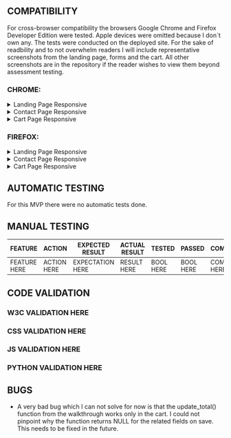 ## COMPATIBILITY

For cross-browser compatibility the browsers Google Chrome and Firefox Developer Edition were tested. Apple devices were omitted because I don´t own any. The tests were conducted on the deployed site. For the sake of readbility and to not overwhelm readers I will include representative screenshots from the landing page, forms and the cart. All other screenshots are in the repository if the reader wishes to view them beyond assessment testing.

### CHROME:

<details>
  <summary>Landing Page Responsive</summary>
<img src="docs/testing-files/homepage-responsive/homepage-responsive-all.png" ><br>
</details>

<details>
  <summary>Contact Page Responsive</summary>
<img src="docs/testing-files/contact-page-responsive/contact-responsive-all.png" ><br>
</details>

<details>
  <summary>Cart Page Responsive</summary>
<img src="docs/testing-files/cart-page-responsive/cart-responsive-all.png" ><br>
</details>

### FIREFOX:

<details>
  <summary>Landing Page Responsive</summary>
<img src="docs/testing-files/homepage-responsive/homepage-responsive-firefox-all.png" ><br>
</details>

<details>
  <summary>Contact Page Responsive</summary>
<img src="docs/testing-files/contact-page-responsive/contact-responsive-firefox-all.png" ><br>
</details>

<details>
  <summary>Cart Page Responsive</summary>
<img src="docs/testing-files/cart-page-responsive/cart-responsive-firefox-all.png" ><br>
</details>

## AUTOMATIC TESTING

For this MVP there were no automatic tests done.

## MANUAL TESTING

| FEATURE      | ACTION      | EXPECTED RESULT  | ACTUAL RESULT | TESTED    | PASSED    | COMMENTS     |
| ------------ | ----------- | ---------------- | ------------- | --------- | --------- | ------------ |
| FEATURE HERE | ACTION HERE | EXPECTATION HERE | RESULT HERE   | BOOL HERE | BOOL HERE | COMMENT HERE | 

## CODE VALIDATION

### W3C VALIDATION HERE

### CSS VALIDATION HERE

### JS VALIDATION HERE

### PYTHON VALIDATION HERE

## BUGS

- A very bad bug which I can not solve for now is that the update_total() function from the walkthrough works only in the cart. I could not pinpoint why the function returns NULL for the related fields on save. This needs to be fixed in the future.
